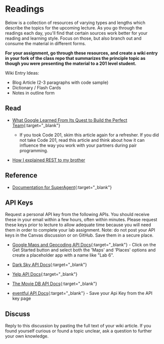 # Readings

Below is a collection of resources of varying types and lengths which describe the topics for the upcoming lecture.  As you go through the readings each day, you'll find that certain sources work better for your reading and learning style. Focus on those, but also branch out and consume the material in different forms.

**For your assignment, go through these resources, and create a wiki entry in your fork of the class repo that summarizes the principle topic as though you were presenting the material to a 201 level student.**

Wiki Entry Ideas:

* Blog Article (2-3 paragraphs with code sample)
* Dictionary / Flash Cards
* Notes in outline form

## Read

* [What Google Learned From Its Quest to Build the Perfect Team](https://www.google.com/amp/mobile.nytimes.com/2016/02/28/magazine/what-google-learned-from-its-quest-to-build-the-perfect-team.amp.html){:target="_blank"}

  * If you took Code 201, skim this article again for a refresher. If you did not take Code 201, read this article and think about how it can influence the way you work with your partners during pair programming.

* [How I explained REST to my brother](https://gist.github.com/brookr/5977550)

## Reference

* [Documentation for SuperAgent](https://visionmedia.github.io/superagent/){:target="_blank"}

## API Keys

Request a personal API key from the following APIs. You should receive these in your email within a few hours, often within minutes. Please request these keys prior to lecture to allow adequate time because you will need them in order to complete your lab assignment. Note: do not post your API keys in the Canvas discussion or on GitHub. Save them in a secure place.

- [Google Maps and Geocoding API Docs](https://cloud.google.com/maps-platform/){:target="_blank"} - Click on the Get Started button and select both the 'Maps' and 'Places' options and create a placeholder app with a name like "Lab 6".

* [Dark Sky API Docs](https://darksky.net/dev/docs){:target="_blank"}

* [Yelp API Docs](https://www.yelp.com/developers/documentation/v3/business_search){:target="_blank"}

* [The Movie DB API Docs](https://developers.themoviedb.org/3/getting-started/introduction){:target="_blank"}

* [eventful API Docs](http://api.eventful.com/docs){:target="_blank"} - Save your Api Key from the API key page

## Discuss

Reply to this discussion by pasting the full text of your wiki article. If you found yourself curious or found a topic unclear, ask a question to further your own knowledge.
